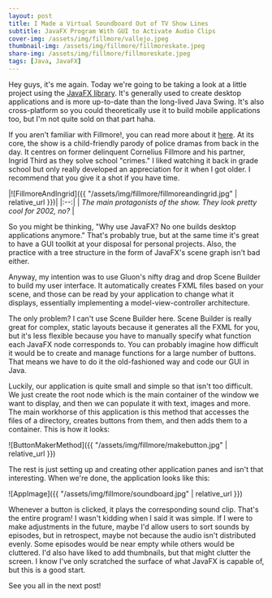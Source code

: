 ```yaml
---
layout: post
title: I Made a Virtual Soundboard Out of TV Show Lines
subtitle: JavaFX Program With GUI to Activate Audio Clips
cover-img: /assets/img/fillmore/vallejo.jpeg
thumbnail-img: /assets/img/fillmore/fillmoreskate.jpeg
share-img: /assets/img/fillmore/fillmoreskate.jpeg
tags: [Java, JavaFX]
---
```


Hey guys, it's me again. Today we're going to be taking a look at a little project using the [JavaFX library](https://openjfx.io/). It's generally used to create desktop applications and is more up-to-date than the long-lived Java Swing. It's also cross-platform so you could theoretically use it to build mobile applications too, but I'm not quite sold on that part haha. 

If you aren't familiar with Fillmore!, you can read more about it [here](https://en.wikipedia.org/wiki/Fillmore!). At its core, the show is a child-friendly parody of police dramas from back in the day. It centres on former delinquent Cornelius Fillmore and his partner, Ingrid Third as they solve school "crimes." I liked watching it back in grade school but only really developed an appreciation for it when I got older. I recommend that you give it a shot if you have time.  

|![FillmoreAndIngrid]({{ "/assets/img/fillmore/fillmoreandingrid.jpg" | relative_url }})|
|:--:|
| *The main protagonists of the show. They look pretty cool for 2002, no?* |

So you might be thinking, "Why use JavaFX? No one builds desktop applications anymore." That's probably true, but at the same time it's great to have a GUI toolkit at your disposal for personal projects. Also, the practice with a tree structure in the form of JavaFX's scene graph isn't bad either.

Anyway, my intention was to use Gluon's nifty drag and drop Scene Builder to build my user interface. It automatically creates FXML files based on your scene, and those can be read by your application to change what it displays, essentially implementing a model-view-controller architecture. 

The only problem? I can't use Scene Builder here. Scene Builder is really great for complex, static layouts because it generates all the FXML for you, but it's less flexible because you have to manually specify what function each JavaFX node corresponds to. You can probably imagine how difficult it would be to create and manage functions for a large number of buttons. That means we have to do it the old-fashioned way and code our GUI in Java.

Luckily, our application is quite small and simple so that isn't too difficult. We just create the root node which is the main container of the window we want to display, and then we can populate it with text, images and more. The main workhorse of this application is this method that accesses the files of a directory, creates buttons from them, and then adds them to a container. This is how it looks:

![ButtonMakerMethod]({{ "/assets/img/fillmore/makebutton.jpg" | relative_url }})

The rest is just setting up and creating other application panes and isn't that interesting. When we're done, the application looks like this:

![AppImage]({{ "/assets/img/fillmore/soundboard.jpg" | relative_url }})

Whenever a button is clicked, it plays the corresponding sound clip. That's the entire program! I wasn't kidding when I said it was simple. If I were to make adjustments in the future, maybe I'd allow users to sort sounds by episodes, but in retrospect, maybe not because the audio isn't distributed evenly. Some episodes would be near empty while others would be cluttered. I'd also have liked to add thumbnails, but that might clutter the screen. I know I've only scratched the surface of what JavaFX is capable of, but this is a good start. 

See you all in the next post!
